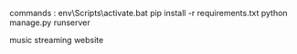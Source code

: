 commands :
env\Scripts\activate.bat
pip install -r requirements.txt
python manage.py runserver

music streaming website
